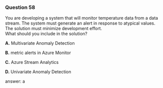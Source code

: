 ### Question 58

You are developing a system that will monitor temperature data from a data stream. The system must generate an alert in response to atypical values. The solution must minimize development effort.  
What should you include in the solution?

**A.** Multivariate Anomaly Detection

**B.** metric alerts in Azure Monitor

**C.** Azure Stream Analytics

**D.** Univariate Anomaly Detection

answer: a

